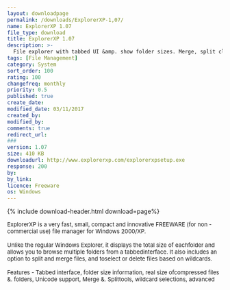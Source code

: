 ```yaml
---
layout: downloadpage
permalink: /downloads/ExplorerXP-1,07/
name: ExplorerXP 1.07
file_type: download
title: ExplorerXP 1.07
description: >-
  File explorer with tabbed UI &amp. show folder sizes. Merge, split clean copy tools
tags: [File Management]
category: System
sort_order: 100
rating: 100
changefreq: monthly
priority: 0.5
published: true
create_date: 
modified_date: 03/11/2017
created_by: 
modified_by: 
comments: true
redirect_url: 
### 
version: 1.07
size: 410 KB
downloadurl: http://www.explorerxp.com/explorerxpsetup.exe
response: 200
by: 
by_link: 
licence: Freeware
os: Windows
---
```


{% include download-header.html download=page%}

<p style="fix-download-text !important">
<p><font size="2">ExplorerXP is a very fast, small, compact and innovative FREEWARE (for non - commercial use) file manager for Windows 2000/XP. <br />
<br />
Unlike the regular Windows Explorer, it displays the total size of eachfolder and allows you to browse multiple folders from a tabbedinterface. It also includes an option to split and merge files, and toselect or delete files based on wildcards.<br />
<br />
Features - Tabbed interface, folder size information, real size ofcompressed files &amp;. folders, Unicode support, Merge &amp;. Splittools, wildcard selections, advanced</font></p></p>
